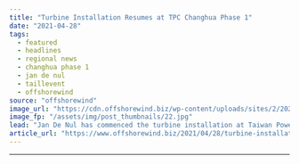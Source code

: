 ```yaml
---
title: "Turbine Installation Resumes at TPC Changhua Phase 1"
date: "2021-04-28"
tags: 
  - featured
  - headlines
  - regional news
  - changhua phase 1
  - jan de nul
  - taillevent
  - offshorewind
source: "offshorewind"
image_url: "https://cdn.offshorewind.biz/wp-content/uploads/sites/2/2021/04/28085003/Turbine-Installation-Resumes-at-TPC-Changhua-Phase-1-e1619592465195.jpg"
image_fp: "/assets/img/post_thumbnails/22.jpg"
lead: "Jan De Nul has commenced the turbine installation at Taiwan Power Company’s Changhua Phase"
article_url: "https://www.offshorewind.biz/2021/04/28/turbine-installation-resumes-at-tpc-changhua-phase-1/"
---
```


---
